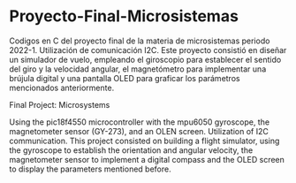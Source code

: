 # Proyecto-Final-Microsistemas
Codigos en C del proyecto final de la materia de microsistemas periodo 2022-1. 
Utilización de comunicación I2C.
Este proyecto consistió en diseñar un simulador de vuelo, empleando el giroscopio para establecer el sentido del giro y la velocidad angular, el magnetómetro para implementar una brújula digital y una pantalla OLED para graficar los parámetros mencionados anteriormente. 


Final Project: Microsystems

Using the pic18f4550 microcontroller with the mpu6050 gyroscope, the magnetometer sensor (GY-273), and an OLEN screen. Utilization of I2C communication.
This project consisted on building a flight simulator, using the gyroscope to establish the orientation and angular velocity, the magnetometer sensor to implement a digital compass and the OLED screen to display the parameters mentioned before.


